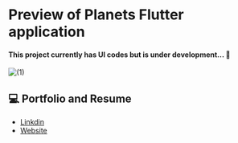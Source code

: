 # Preview of Planets Flutter application

#### This project currently has UI codes but is under development...  :rocket:
![(1)](https://user-images.githubusercontent.com/25709266/144831330-9be78d09-30f3-425d-9fe2-2361bd09842d.gif)


## :computer: Portfolio and Resume
* [Linkdin](https://www.linkedin.com/in/marjandavodinejad?originalSubdomain=ir)
* [Website](https://progrun.ir)
